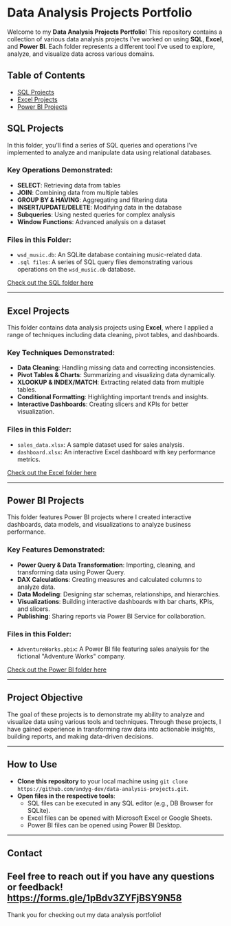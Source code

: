 # Data Analysis Projects Portfolio

Welcome to my **Data Analysis Projects Portfolio**! This repository contains a collection of various data analysis projects I’ve worked on using **SQL**, **Excel**, and **Power BI**. Each folder represents a different tool I’ve used to explore, analyze, and visualize data across various domains.

## Table of Contents

- [SQL Projects](#sql-projects)
- [Excel Projects](#excel-projects)
- [Power BI Projects](#power-bi-projects)

## SQL Projects

In this folder, you'll find a series of SQL queries and operations I’ve implemented to analyze and manipulate data using relational databases.

### Key Operations Demonstrated:
- **SELECT**: Retrieving data from tables
- **JOIN**: Combining data from multiple tables
- **GROUP BY & HAVING**: Aggregating and filtering data
- **INSERT/UPDATE/DELETE**: Modifying data in the database
- **Subqueries**: Using nested queries for complex analysis
- **Window Functions**: Advanced analysis on a dataset

### Files in this Folder:
- `wsd_music.db`: An SQLite database containing music-related data.
- `.sql files`: A series of SQL query files demonstrating various operations on the `wsd_music.db` database.

[Check out the SQL folder here](./sql/)

---

## Excel Projects

This folder contains data analysis projects using **Excel**, where I applied a range of techniques including data cleaning, pivot tables, and dashboards.

### Key Techniques Demonstrated:
- **Data Cleaning**: Handling missing data and correcting inconsistencies.
- **Pivot Tables & Charts**: Summarizing and visualizing data dynamically.
- **XLOOKUP & INDEX/MATCH**: Extracting related data from multiple tables.
- **Conditional Formatting**: Highlighting important trends and insights.
- **Interactive Dashboards**: Creating slicers and KPIs for better visualization.

### Files in this Folder:
- `sales_data.xlsx`: A sample dataset used for sales analysis.
- `dashboard.xlsx`: An interactive Excel dashboard with key performance metrics.

[Check out the Excel folder here](./excel/)

---

## Power BI Projects

This folder features Power BI projects where I created interactive dashboards, data models, and visualizations to analyze business performance.

### Key Features Demonstrated:
- **Power Query & Data Transformation**: Importing, cleaning, and transforming data using Power Query.
- **DAX Calculations**: Creating measures and calculated columns to analyze data.
- **Data Modeling**: Designing star schemas, relationships, and hierarchies.
- **Visualizations**: Building interactive dashboards with bar charts, KPIs, and slicers.
- **Publishing**: Sharing reports via Power BI Service for collaboration.

### Files in this Folder:
- `AdventureWorks.pbix`: A Power BI file featuring sales analysis for the fictional "Adventure Works" company.

[Check out the Power BI folder here](./powerbi/)

---

## Project Objective

The goal of these projects is to demonstrate my ability to analyze and visualize data using various tools and techniques. Through these projects, I have gained experience in transforming raw data into actionable insights, building reports, and making data-driven decisions.

---

## How to Use

- **Clone this repository** to your local machine using `git clone https://github.com/andyg-dev/data-analysis-projects.git`.
- **Open files in the respective tools**:
  - SQL files can be executed in any SQL editor (e.g., DB Browser for SQLite).
  - Excel files can be opened with Microsoft Excel or Google Sheets.
  - Power BI files can be opened using Power BI Desktop.

---

## Contact

Feel free to reach out if you have any questions or feedback!
https://forms.gle/1pBdv3ZYFjBSY9N58
---

Thank you for checking out my data analysis portfolio!
